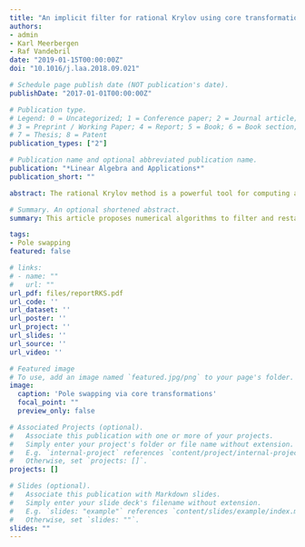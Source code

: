 ```yaml
---
title: "An implicit filter for rational Krylov using core transformations"
authors:
- admin
- Karl Meerbergen
- Raf Vandebril
date: "2019-01-15T00:00:00Z"
doi: "10.1016/j.laa.2018.09.021"

# Schedule page publish date (NOT publication's date).
publishDate: "2017-01-01T00:00:00Z"

# Publication type.
# Legend: 0 = Uncategorized; 1 = Conference paper; 2 = Journal article;
# 3 = Preprint / Working Paper; 4 = Report; 5 = Book; 6 = Book section;
# 7 = Thesis; 8 = Patent
publication_types: ["2"]

# Publication name and optional abbreviated publication name.
publication: "*Linear Algebra and Applications*"
publication_short: ""

abstract: The rational Krylov method is a powerful tool for computing a selected subset of eigenvalues in large-scale eigenvalue problems. In this paper we study a method to implicitly apply a filter in a rational Krylov iteration by directly acting on a QR factorized representation of the Hessenberg pair from the rational Krylov method. This filter is used to restart the iteration, which is generally required to limit the orthogonalization and storage costs. The contribution in this paper is three- fold. We reformulate existing procedures in terms of operations on core transformations. This has the advantage of improved convergence monitoring. Secondly, we demonstrate that the extended QZ method is a special case of this more general method. Finally, numerical experiments show the validity and the increased accuracy of the new approach compared with existing methods.

# Summary. An optional shortened abstract.
summary: This article proposes numerical algorithms to filter and restart the rational Krylov sequence method.

tags:
- Pole swapping
featured: false

# links:
# - name: ""
#   url: ""
url_pdf: files/reportRKS.pdf
url_code: ''
url_dataset: ''
url_poster: ''
url_project: ''
url_slides: ''
url_source: ''
url_video: ''

# Featured image
# To use, add an image named `featured.jpg/png` to your page's folder. 
image:
  caption: 'Pole swapping via core transformations'
  focal_point: ""
  preview_only: false

# Associated Projects (optional).
#   Associate this publication with one or more of your projects.
#   Simply enter your project's folder or file name without extension.
#   E.g. `internal-project` references `content/project/internal-project/index.md`.
#   Otherwise, set `projects: []`.
projects: []

# Slides (optional).
#   Associate this publication with Markdown slides.
#   Simply enter your slide deck's filename without extension.
#   E.g. `slides: "example"` references `content/slides/example/index.md`.
#   Otherwise, set `slides: ""`.
slides: ""
---
```

